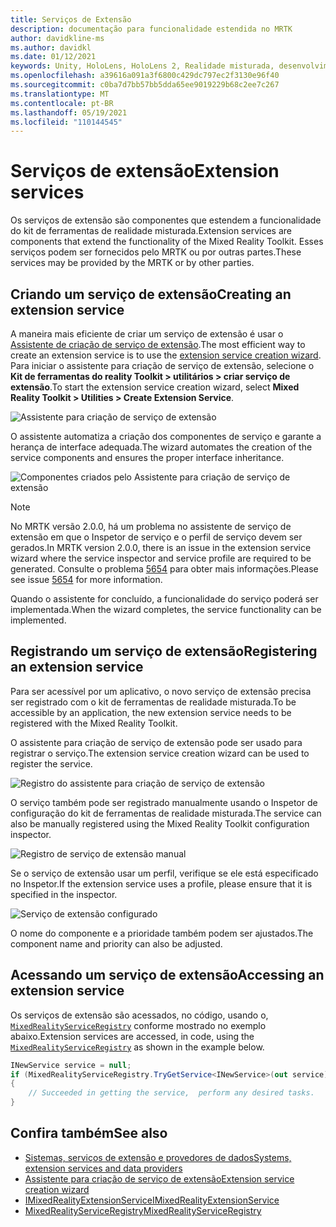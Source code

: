 ```yaml
---
title: Serviços de Extensão
description: documentação para funcionalidade estendida no MRTK
author: davidkline-ms
ms.author: davidkl
ms.date: 01/12/2021
keywords: Unity, HoloLens, HoloLens 2, Realidade misturada, desenvolvimento, MRTK,
ms.openlocfilehash: a39616a091a3f6800c429dc797ec2f3130e96f40
ms.sourcegitcommit: c0ba7d7bb57bb5dda65ee9019229b68c2ee7c267
ms.translationtype: MT
ms.contentlocale: pt-BR
ms.lasthandoff: 05/19/2021
ms.locfileid: "110144545"
---
```

# <a name="extension-services"></a><span data-ttu-id="0bfaf-104">Serviços de extensão</span><span class="sxs-lookup"><span data-stu-id="0bfaf-104">Extension services</span></span>

<span data-ttu-id="0bfaf-105">Os serviços de extensão são componentes que estendem a funcionalidade do kit de ferramentas de realidade misturada.</span><span class="sxs-lookup"><span data-stu-id="0bfaf-105">Extension services are components that extend the functionality of the Mixed Reality Toolkit.</span></span> <span data-ttu-id="0bfaf-106">Esses serviços podem ser fornecidos pelo MRTK ou por outras partes.</span><span class="sxs-lookup"><span data-stu-id="0bfaf-106">These services may be provided by the MRTK or by other parties.</span></span>

## <a name="creating-an-extension-service"></a><span data-ttu-id="0bfaf-107">Criando um serviço de extensão</span><span class="sxs-lookup"><span data-stu-id="0bfaf-107">Creating an extension service</span></span>

<span data-ttu-id="0bfaf-108">A maneira mais eficiente de criar um serviço de extensão é usar o [Assistente de criação de serviço de extensão](../tools/extension-service-creation-wizard.md).</span><span class="sxs-lookup"><span data-stu-id="0bfaf-108">The most efficient way to create an extension service is to use the [extension service creation wizard](../tools/extension-service-creation-wizard.md).</span></span>
<span data-ttu-id="0bfaf-109">Para iniciar o assistente para criação de serviço de extensão, selecione o **Kit de ferramentas do reality Toolkit > utilitários > criar serviço de extensão**.</span><span class="sxs-lookup"><span data-stu-id="0bfaf-109">To start the extension service creation wizard, select **Mixed Reality Toolkit > Utilities > Create Extension Service**.</span></span>

![Assistente para criação de serviço de extensão](../images/extension-wizard/ExtensionServiceCreationWizard.png)

<span data-ttu-id="0bfaf-111">O assistente automatiza a criação dos componentes de serviço e garante a herança de interface adequada.</span><span class="sxs-lookup"><span data-stu-id="0bfaf-111">The wizard automates the creation of the service components and ensures the proper interface inheritance.</span></span>

![Componentes criados pelo Assistente para criação de serviço de extensão](../images/extension-wizard/ExtensionServiceComponents.png)

> [!Note]
> <span data-ttu-id="0bfaf-113">No MRTK versão 2.0.0, há um problema no assistente de serviço de extensão em que o Inspetor de serviço e o perfil de serviço devem ser gerados.</span><span class="sxs-lookup"><span data-stu-id="0bfaf-113">In MRTK version 2.0.0, there is an issue in the extension service wizard where the service inspector and service profile are required to be generated.</span></span> <span data-ttu-id="0bfaf-114">Consulte o problema [5654](https://github.com/microsoft/MixedRealityToolkit-Unity/issues/5654) para obter mais informações.</span><span class="sxs-lookup"><span data-stu-id="0bfaf-114">Please see issue [5654](https://github.com/microsoft/MixedRealityToolkit-Unity/issues/5654) for more information.</span></span>

<span data-ttu-id="0bfaf-115">Quando o assistente for concluído, a funcionalidade do serviço poderá ser implementada.</span><span class="sxs-lookup"><span data-stu-id="0bfaf-115">When the wizard completes, the service functionality can be implemented.</span></span>

## <a name="registering-an-extension-service"></a><span data-ttu-id="0bfaf-116">Registrando um serviço de extensão</span><span class="sxs-lookup"><span data-stu-id="0bfaf-116">Registering an extension service</span></span>

<span data-ttu-id="0bfaf-117">Para ser acessível por um aplicativo, o novo serviço de extensão precisa ser registrado com o kit de ferramentas de realidade misturada.</span><span class="sxs-lookup"><span data-stu-id="0bfaf-117">To be accessible by an application, the new extension service needs to be registered with the Mixed Reality Toolkit.</span></span>

<span data-ttu-id="0bfaf-118">O assistente para criação de serviço de extensão pode ser usado para registrar o serviço.</span><span class="sxs-lookup"><span data-stu-id="0bfaf-118">The extension service creation wizard can be used to register the service.</span></span>

![Registro do assistente para criação de serviço de extensão](../images/extension-wizard/ExtensionServiceWizardRegister.png)

<span data-ttu-id="0bfaf-120">O serviço também pode ser registrado manualmente usando o Inspetor de configuração do kit de ferramentas de realidade misturada.</span><span class="sxs-lookup"><span data-stu-id="0bfaf-120">The service can also be manually registered using the Mixed Reality Toolkit configuration inspector.</span></span>

![Registro de serviço de extensão manual](../images/profiles/RegisterExtensionService.png)

<span data-ttu-id="0bfaf-122">Se o serviço de extensão usar um perfil, verifique se ele está especificado no Inspetor.</span><span class="sxs-lookup"><span data-stu-id="0bfaf-122">If the extension service uses a profile, please ensure that it is specified in the inspector.</span></span>

![Serviço de extensão configurado](../images/profiles/ConfiguredExtensionService.png)

<span data-ttu-id="0bfaf-124">O nome do componente e a prioridade também podem ser ajustados.</span><span class="sxs-lookup"><span data-stu-id="0bfaf-124">The component name and priority can also be adjusted.</span></span>

## <a name="accessing-an-extension-service"></a><span data-ttu-id="0bfaf-125">Acessando um serviço de extensão</span><span class="sxs-lookup"><span data-stu-id="0bfaf-125">Accessing an extension service</span></span>

<span data-ttu-id="0bfaf-126">Os serviços de extensão são acessados, no código, usando o, [`MixedRealityServiceRegistry`](xref:Microsoft.MixedReality.Toolkit.MixedRealityServiceRegistry) conforme mostrado no exemplo abaixo.</span><span class="sxs-lookup"><span data-stu-id="0bfaf-126">Extension services are accessed, in code, using the [`MixedRealityServiceRegistry`](xref:Microsoft.MixedReality.Toolkit.MixedRealityServiceRegistry) as shown in the example below.</span></span>

```c#
INewService service = null;
if (MixedRealityServiceRegistry.TryGetService<INewService>(out service))
{
    // Succeeded in getting the service,  perform any desired tasks.
}
```

## <a name="see-also"></a><span data-ttu-id="0bfaf-127">Confira também</span><span class="sxs-lookup"><span data-stu-id="0bfaf-127">See also</span></span>

- [<span data-ttu-id="0bfaf-128">Sistemas, serviços de extensão e provedores de dados</span><span class="sxs-lookup"><span data-stu-id="0bfaf-128">Systems, extension services and data providers</span></span>](../../architecture/systems-extensions-providers.md)
- [<span data-ttu-id="0bfaf-129">Assistente para criação de serviço de extensão</span><span class="sxs-lookup"><span data-stu-id="0bfaf-129">Extension service creation wizard</span></span>](../tools/extension-service-creation-wizard.md)
- [<span data-ttu-id="0bfaf-130">IMixedRealityExtensionService</span><span class="sxs-lookup"><span data-stu-id="0bfaf-130">IMixedRealityExtensionService</span></span>](xref:Microsoft.MixedReality.Toolkit.IMixedRealityExtensionService)
- [<span data-ttu-id="0bfaf-131">MixedRealityServiceRegistry</span><span class="sxs-lookup"><span data-stu-id="0bfaf-131">MixedRealityServiceRegistry</span></span>](xref:Microsoft.MixedReality.Toolkit.MixedRealityServiceRegistry)
